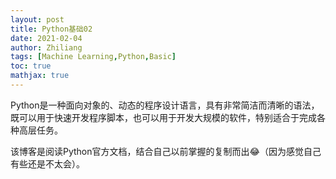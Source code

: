 ```yaml
---
layout: post
title: Python基础02
date: 2021-02-04
author: Zhiliang 
tags: [Machine Learning,Python,Basic]
toc: true
mathjax: true
---
```


Python是一种面向对象的、动态的程序设计语言，具有非常简洁而清晰的语法，既可以用于快速开发程序脚本，也可以用于开发大规模的软件，特别适合于完成各种高层任务。

该博客是阅读Python官方文档，结合自己以前掌握的复制而出😂（因为感觉自己有些还是不太会）。 
 
 <!-- more -->
 